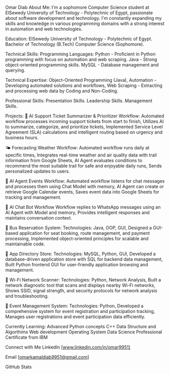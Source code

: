 Omar Diab
About Me:
I'm a sophomore Computer Science student at ElSewedy University of Technology - Polytechnic of Egypt, passionate about software development and technology. I'm constantly expanding my skills and knowledge in various programming domains with a strong interest in automation and web technologies.

Education:
ElSewedy University of Technology - Polytechnic of Egypt.
Bachelor of Technology (B.Tech) Computer Science (Sophomore).


Technical Skills:
Programming Languages:
Python - Proficient in Python programming with focus on automation and web scraping.
Java - Strong object-oriented programming skills.
MySQL - Database management and querying.

Technical Expertise:
Object-Oriented Programming (Java),
Automation - Developing automated solutions and workflows,
Web Scraping - Extracting and processing web data by Coding and Non-Coding.

Professional Skills:
Presentation Skills.
Leadership Skills.
Management Skills.

Projects:
🤖 AI Support Ticket Summarizer & Prioritizer Workflow:
Automated workflow processes incoming support tickets from start to finish, Utilizes AI to summarize, categorize, and prioritize tickets, Implemented Service Level Agreement (SLA) calculations and intelligent routing based on urgency and business hours.

🌤️ Forecasting Weather Workflow:
Automated workflow runs daily at specific times, Integrates real-time weather and air quality data with trail information from Google Sheets, AI Agent evaluates conditions to recommend the most suitable trail for safe and enjoyable daily runs, Sends personalized updates to users.

📅 AI Agent Events Workflow:
Automated workflow listens for chat messages and processes them using Chat Model with memory, AI Agent can create or retrieve Google Calendar events, Saves event data into Google Sheets for tracking and management.

💬 AI Chat Bot Workflow
Workflow replies to WhatsApp messages using an AI Agent with Model and memory, Provides intelligent responses and maintains conversation context.

🚌 Bus Reservation System:
Technologies: Java, OOP, GUI, Designed a GUI-based application for seat booking, route management, and payment processing, Implemented object-oriented principles for scalable and maintainable code.

📱 App Directory Store:
Technologies: MySQL, Python, GUI, Developed a database-driven application store with SQL for backend data management, Built Python frontend GUI for user-friendly application browsing and management.

📡 Wi-Fi Network Scanner:
Technologies: Python, Network Analysis, Built a network diagnostic tool that scans and displays nearby Wi-Fi networks, Shows SSID, signal strength, and security protocols for network analysis and troubleshooting.

🎪 Event Management System:
Technologies: Python, Developed a comprehensive system for event registration and participation tracking, Manages user registrations and event participation data efficiently.


Currently Learning:
Advanced Python concepts
C++
Data Structure and Algorthims
Web development 
Operating System
Data Science Professional Certificate from IBM

Connect with Me
LinkedIn [www.linkedin.com/in/omar9951]

Email [omarkamaldiab9951@gmail.com]

GitHub Stats

